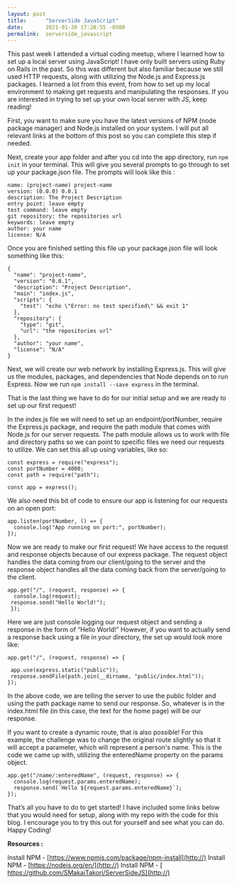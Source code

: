 ```yaml
---
layout: post
title:      "ServerSide JavaScript"
date:       2021-01-30 17:28:55 -0500
permalink:  serverside_javascript
---
```




This past week I attended a virtual coding meetup, where I learned how to set up a local server using JavaScript!  I have only built servers using Ruby on Rails in the past. So this was different but also familiar because we still used HTTP requests, along with utilizing the Node.js and Express.js packages. I learned a lot from this event, from how to set up my local environment to making get requests and manipulating the responses. If you are interested in trying to set up your own local server with JS, keep reading! 

First, you want to make sure you have the latest versions of NPM (node package manager) and Node.js installed on your system. I will put all relevant links at the bottom of this post so you can complete this step if needed. 

Next, create your app folder and after you cd into the app directory, run `npm init` in your terminal. This will give you several prompts to go through to set up your package.json file. The prompts will look like this : 

```
name: (project-name) project-name
version: (0.0.0) 0.0.1
description: The Project Description
entry point: leave empty
test command: leave empty
git repository: the repositories url
keywords: leave empty
author: your name
license: N/A
```

Once you are finished setting this file up your package.json file will look something like this:

```
{
  "name": "project-name",
  "version": "0.0.1",
  "description": "Project Description",
  "main": "index.js",
  "scripts": {
    "test": "echo \"Error: no test specified\" && exit 1"
  },
  "repository": {
    "type": "git",
    "url": "the repositories url"
  },
  "author": "your name",
  "license": "N/A"
}
```

Next, we will create our web network by installing Express.js. This will give us the modules, packages, and dependencies that Node depends on to run Express. Now we run `npm install --save express` in the terminal. 

That is the last thing we have to do for our initial setup and we are ready to set up our first request!

In the index.js file we will need to set up an endpoint/portNumber, require the Express.js package, and require the path module that comes with Node.js for our server requests. The path module allows us to work with file and directory paths so we can point to specific files we need our requests to utilize. We can set this all up using variables, like so:

```
const express = require("express");
const portNumber = 4000;
const path = require("path");

const app = express();
```


We also need this bit of code to ensure our app is listening for our requests on an open port:

```
app.listen(portNumber, () => {
  console.log("App running on port:", portNumber);
});
```

Now we are ready to make our first request! We have access to the request and response objects because of our express package. The request object handles the data coming from our client/going to the server and the response object handles all the data coming back from the server/going to the client. 

```
app.get("/", (request, response) => {
  console.log(request);
 response.send("Hello World!");
 });
```

Here we are just console logging our request object and sending a response in the form of “Hello World!” However, if you want to actually send a response back using a file in your directory, the set up would look more like:

```
app.get("/", (request, response) => {

 app.use(express.static("public"));
 response.sendFile(path.join(__dirname, "public/index.html"));
});
```

In the above code, we are telling the server to use the public folder and using the path package name to send our response. So, whatever is in the index.html file (in this case, the text for the home page) will be our response. 

If you want to create a dynamic route, that is also possible! For this example, the challenge was to change the original route slightly so that it will accept a parameter, which will represent a person's name. This is the code we came up with, utilizing the enteredName property on the params object. 

```
app.get("/name/:enteredName", (request, response) => {
  console.log(request.params.enteredName);
  response.send(`Hello ${request.params.enteredName}`);
});
```

That’s all you have to do to get started! I have included some links below that you would need for setup, along with my repo with the code for this blog. I encourage you to try this out for yourself and see what you can do. Happy Coding!

**Resources :**

Install NPM - [https://www.npmjs.com/package/npm-install](http://)
Install NPM - [https://nodejs.org/en/](http://)
Install NPM - [ https://github.com/SMakaiTakori/ServerSideJS](http://)

